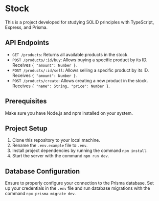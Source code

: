 # Stock

This is a project developed for studying SOLID principles with TypeScript, Express, and Prisma.

## API Endpoints

- `GET /products`: Returns all available products in the stock.
- `POST /products/:id/buy`: Allows buying a specific product by its ID. Receives `{ "amount": Number }`.
- `POST /products/:id/sell`: Allows selling a specific product by its ID. Receives `{ "amount": Number }`.
- `POST /products/create`: Allows creating a new product in the stock. Receives `{ "name": String, "price": Number }`.

## Prerequisites

Make sure you have Node.js and npm installed on your system.

## Project Setup

1. Clone this repository to your local machine.
2. Rename the `.env.example` file to `.env`.
3. Install project dependencies by running the command `npm install`.
4. Start the server with the command `npm run dev`.

## Database Configuration

Ensure to properly configure your connection to the Prisma database. Set up your credentials in the `.env` file and run database migrations with the command `npx prisma migrate dev`.
